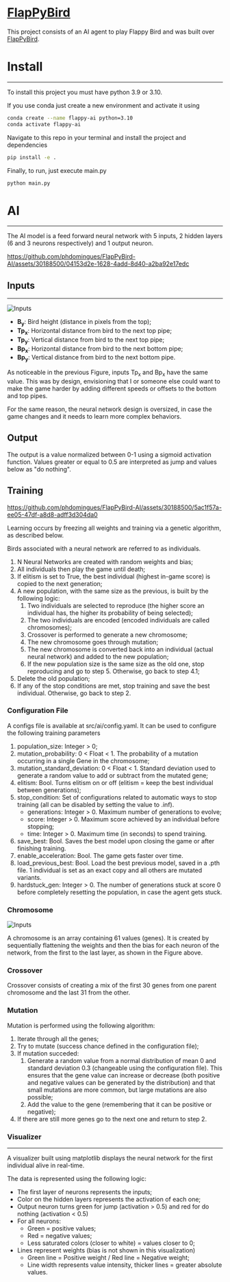 [FlapPyBird](https://sourabhv.github.io/FlapPyBird)
===============

This project consists of an AI agent to play Flappy Bird and was built over [FlapPyBird](https://github.com/sourabhv/FlapPyBird).


# Install
---------

To install this project you must have python 3.9 or 3.10.

If you use conda just create a new environment and activate it using

```bash
conda create --name flappy-ai python=3.10
conda activate flappy-ai
```

Navigate to this repo in your terminal and install the project and dependencies

```bash
pip install -e .
```

Finally, to run, just execute main.py

```bash
python main.py
```

# AI
-----

The AI model is a feed forward neural network with 5 inputs, 2 hidden layers (6 and 3 neurons respectively) and 1 output neuron.

https://github.com/phdomingues/FlapPyBird-AI/assets/30188500/04153d2e-1628-4add-8d40-a2ba92e17edc

## Inputs
----------

![Inputs](/readme_assets/inputs.png)

- **B<sub>y</sub>**: Bird height (distance in pixels from the top);
- **Tp<sub>x</sub>**: Horizontal distance from bird to the next top pipe;
- **Tp<sub>y</sub>**: Vertical distance from bird to the next top pipe;
- **Bp<sub>x</sub>**: Horizontal distance from bird to the next bottom pipe;
- **Bp<sub>y</sub>**: Vertical distance from bird to the next bottom pipe.

As noticeable in the previous Figure, inputs Tp<sub>x</sub> and Bp<sub>x</sub> have the same value. This was by design, envisioning that I or someone else could want to make the game harder by adding different speeds or offsets to the bottom and top pipes.

For the same reason, the neural network design is oversized, in case the game changes and it needs to learn more complex behaviors.

## Output

The output is a value normalized between 0-1 using a sigmoid activation function. Values greater or equal to 0.5 are interpreted as jump and values below as "do nothing".

## Training

https://github.com/phdomingues/FlapPyBird-AI/assets/30188500/5ac1f57a-ee05-47df-a8d8-adff3d304da0

Learning occurs by freezing all weights and training via a genetic algorithm, as described below.

Birds associated with a neural network are referred to as individuals.

1. N Neural Networks are created with random weights and bias;
2. All individuals then play the game until death;
3. If elitism is set to True, the best individual (highest in-game score) is copied to the next generation;
4. A new population, with the same size as the previous, is built by the following logic:
    1. Two individuals are selected to reproduce (the higher score an individual has, the higher its probability of being selected);
    2. The two individuals are encoded (encoded individuals are called chromosomes);
    3. Crossover is performed to generate a new chromosome;
    4. The new chromosome goes through mutation;
    5. The new chromosome is converted back into an individual (actual neural network) and added to the new population;
    6. If the new population size is the same size as the old one, stop reproducing and go to step 5. Otherwise, go back to step 4.1;
5. Delete the old population;
6. If any of the stop conditions are met, stop training and save the best individual. Otherwise, go back to step 2.

### Configuration File

A configs file is available at src/ai/config.yaml. It can be used to configure the following training parameters

1. population_size: Integer > 0;
2. mutation_probability: 0 < Float < 1. The probability of a mutation occurring in a single Gene in the chromosome;
3. mutation_standard_deviation: 0 < Float < 1. Standard deviation used to generate a random value to add or subtract from the mutated gene;
4. elitism: Bool. Turns elitism on or off (elitism = keep the best individual between generations);
5. stop_condition: Set of configurations related to automatic ways to stop training (all can be disabled by setting the value to .inf).
    - generations: Integer > 0. Maximum number of generations to evolve;
    - score: Integer > 0. Maximum score achieved by an individual before stopping;
    - time: Integer > 0. Maximum time (in seconds) to spend training.
6. save_best: Bool. Saves the best model upon closing the game or after finishing training.
7. enable_acceleration: Bool. The game gets faster over time.
8. load_previous_best: Bool. Load the best previous model, saved in a .pth file. 1 individual is set as an exact copy and all others are mutated variants.
9. hardstuck_gen: Integer > 0. The number of generations stuck at score 0 before completely resetting the population, in case the agent gets stuck.

### Chromosome

![Inputs](/readme_assets/chromosome.png)

A chromosome is an array containing 61 values (genes). It is created by sequentially flattening the weights and then the bias for each neuron of the network, from the first to the last layer, as shown in the Figure above.

### Crossover

Crossover consists of creating a mix of the first 30 genes from one parent chromosome and the last 31 from the other.

### Mutation

Mutation is performed using the following algorithm:

1. Iterate through all the genes;
2. Try to mutate (success chance defined in the configuration file);
3. If mutation succeded:
    1. Generate a random value from a normal distribution of mean 0 and standard deviation 0.3 (changeable using the configuration file). This ensures that the gene value can increase or decrease (both positive and negative values can be generated by the distribution) and that small mutations are more common, but large mutations are also possible;
    2. Add the value to the gene (remembering that it can be positive or negative);
4. If there are still more genes go to the next one and return to step 2.

### Visualizer
--------------

A visualizer built using matplotlib displays the neural network for the first individual alive in real-time.

The data is represented using the following logic:
- The first layer of neurons represents the inputs;
- Color on the hidden layers represents the activation of each one;
- Output neuron turns green for jump (activation > 0.5) and red for do nothing (activation < 0.5)
- For all neurons:
    - Green = positive values;
    - Red = negative values;
    - Less saturated colors (closer to white) = values closer to 0;
- Lines represent weights (bias is not shown in this visualization)
    - Green line = Positive weight / Red line = Negative weight;
    - Line width represents value intensity, thicker lines = greater absolute values.
